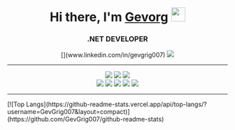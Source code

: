 <div style="bgcolor:blue">
  <h1 align="center">Hi there, I'm <a href="https://daniilshat.ru/" target="_blank">Gevorg</a> 
    <img src="https://github.com/blackcater/blackcater/raw/main/images/Hi.gif" height="32"/></h1>
  <h3 align="center"> .NET DEVELOPER</h3>
  <div align="center" >
    <div>
      [](www.linkedin.com/in/gevgrig007)
      <img src="https://img.shields.io/badge/LinkedIn-blue?style=for-the-badge&logo=linkedin&logoColor=white"/>
    </div>
  </div>
</div>
<hr/>
<div align="center" >
    <img src="https://img.shields.io/badge/c%23-%23239120.svg?style=for-the-badge&logo=c-sharp&logoColor=white" />
    <img src="https://img.shields.io/badge/html5-%23E34F26.svg?style=for-the-badge&logo=html5&logoColor=white" />
    <img src="https://img.shields.io/badge/javascript-%23323330.svg?style=for-the-badge&logo=javascript&logoColor=%23F7DF1E" />
</div>
<div align="center" >
  <img src="https://img.shields.io/badge/mysql-%2300f.svg?style=for-the-badge&logo=mysql&logoColor=white" />
  <img src="https://img.shields.io/badge/.NET-5C2D91?style=for-the-badge&logo=.net&logoColor=white" />
  <img src="https://img.shields.io/badge/angular-%23DD0031.svg?style=for-the-badge&logo=angular&logoColor=white" />
  <img src="https://img.shields.io/badge/bootstrap-%23563D7C.svg?style=for-the-badge&logo=bootstrap&logoColor=white" />
  <img src="https://img.shields.io/badge/jquery-%230769AD.svg?style=for-the-badge&logo=jquery&logoColor=white" />
</div>
<hr/>
<div>
    [![Top Langs](https://github-readme-stats.vercel.app/api/top-langs/?username=GevGrig007&layout=compact)](https://github.com/GevGrig007/github-readme-stats)  
</div>
